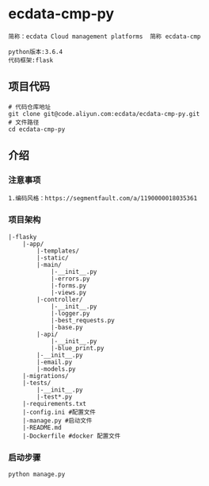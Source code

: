 # ecdata-cmp-py
    简称：ecdata Cloud management platforms  简称 ecdata-cmp
    
    python版本:3.6.4
    代码框架:flask
      
## 项目代码
    # 代码仓库地址
    git clone git@code.aliyun.com:ecdata/ecdata-cmp-py.git
    # 文件路径
    cd ecdata-cmp-py
## 介绍
### 注意事项
    1.编码风格：https://segmentfault.com/a/1190000018035361
### 项目架构
    |-flasky
        |-app/
            |-templates/
            |-static/
            |-main/
                |-__init__.py
                |-errors.py
                |-forms.py
                |-views.py
            |-controller/
                |-__init__.py
                |-logger.py
                |-best_requests.py
                |-base.py
            |-api/
                |-__init__.py
                |-blue_print.py
            |-__init__.py
            |-email.py
            |-models.py
        |-migrations/
        |-tests/
            |-__init__.py
            |-test*.py
        |-requirements.txt
        |-config.ini #配置文件
        |-manage.py #启动文件
        |-README.md
        |-Dockerfile #docker 配置文件
### 启动步骤
    python manage.py
